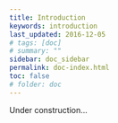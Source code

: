 ```yaml
---
title: Introduction
keywords: introduction
last_updated: 2016-12-05
# tags: [doc]
# summary: ""
sidebar: doc_sidebar
permalink: doc-index.html
toc: false
# folder: doc
---
```


Under construction...